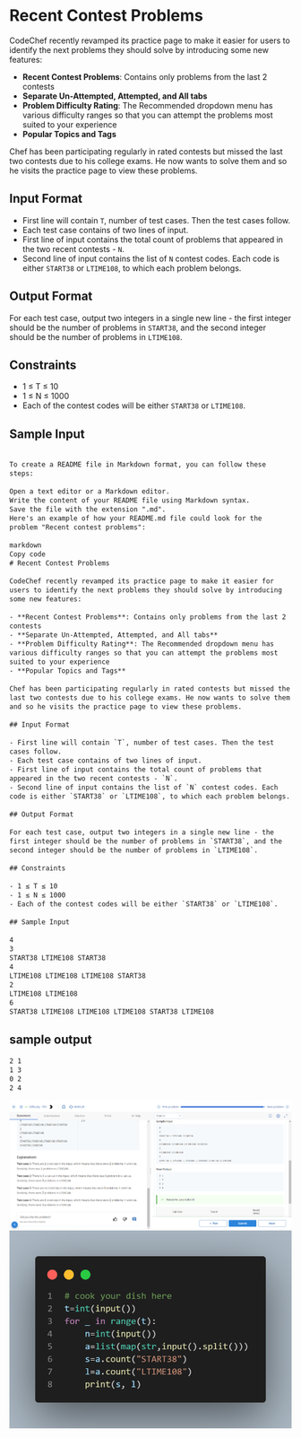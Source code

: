 # Recent Contest Problems

CodeChef recently revamped its practice page to make it easier for users to identify the next problems they should solve by introducing some new features:

- **Recent Contest Problems**: Contains only problems from the last 2 contests
- **Separate Un-Attempted, Attempted, and All tabs**
- **Problem Difficulty Rating**: The Recommended dropdown menu has various difficulty ranges so that you can attempt the problems most suited to your experience
- **Popular Topics and Tags**

Chef has been participating regularly in rated contests but missed the last two contests due to his college exams. He now wants to solve them and so he visits the practice page to view these problems.

## Input Format

- First line will contain `T`, number of test cases. Then the test cases follow.
- Each test case contains of two lines of input.
- First line of input contains the total count of problems that appeared in the two recent contests - `N`.
- Second line of input contains the list of `N` contest codes. Each code is either `START38` or `LTIME108`, to which each problem belongs.

## Output Format

For each test case, output two integers in a single new line - the first integer should be the number of problems in `START38`, and the second integer should be the number of problems in `LTIME108`.

## Constraints

- 1 ≤ T ≤ 10
- 1 ≤ N ≤ 1000
- Each of the contest codes will be either `START38` or `LTIME108`.

## Sample Input
```

To create a README file in Markdown format, you can follow these steps:

Open a text editor or a Markdown editor.
Write the content of your README file using Markdown syntax.
Save the file with the extension ".md".
Here's an example of how your README.md file could look for the problem "Recent contest problems":

markdown
Copy code
# Recent Contest Problems

CodeChef recently revamped its practice page to make it easier for users to identify the next problems they should solve by introducing some new features:

- **Recent Contest Problems**: Contains only problems from the last 2 contests
- **Separate Un-Attempted, Attempted, and All tabs**
- **Problem Difficulty Rating**: The Recommended dropdown menu has various difficulty ranges so that you can attempt the problems most suited to your experience
- **Popular Topics and Tags**

Chef has been participating regularly in rated contests but missed the last two contests due to his college exams. He now wants to solve them and so he visits the practice page to view these problems.

## Input Format

- First line will contain `T`, number of test cases. Then the test cases follow.
- Each test case contains of two lines of input.
- First line of input contains the total count of problems that appeared in the two recent contests - `N`.
- Second line of input contains the list of `N` contest codes. Each code is either `START38` or `LTIME108`, to which each problem belongs.

## Output Format

For each test case, output two integers in a single new line - the first integer should be the number of problems in `START38`, and the second integer should be the number of problems in `LTIME108`.

## Constraints

- 1 ≤ T ≤ 10
- 1 ≤ N ≤ 1000
- Each of the contest codes will be either `START38` or `LTIME108`.

## Sample Input

4
3
START38 LTIME108 START38
4
LTIME108 LTIME108 LTIME108 START38
2
LTIME108 LTIME108
6
START38 LTIME108 LTIME108 LTIME108 START38 LTIME108
```
## sample output
```
2 1
1 3
0 2
2 4
```
![](Untitled.png)
![](code.png)